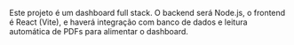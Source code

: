 <!-- Use this file to provide workspace-specific custom instructions to Copilot. For more details, visit https://code.visualstudio.com/docs/copilot/copilot-customization#_use-a-githubcopilotinstructionsmd-file -->

Este projeto é um dashboard full stack. O backend será Node.js, o frontend é React (Vite), e haverá integração com banco de dados e leitura automática de PDFs para alimentar o dashboard.
